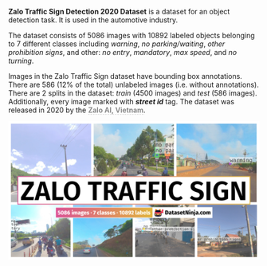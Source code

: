 **Zalo Traffic Sign Detection 2020 Dataset** is a dataset for an object detection task. It is used in the automotive industry. 

The dataset consists of 5086 images with 10892 labeled objects belonging to 7 different classes including *warning*, *no parking/waiting*, *other prohibition signs*, and other: *no entry*, *mandatory*, *max speed*, and *no turning*.

Images in the Zalo Traffic Sign dataset have bounding box annotations. There are 586 (12% of the total) unlabeled images (i.e. without annotations). There are 2 splits in the dataset: *train* (4500 images) and *test* (586 images). Additionally, every image marked with ***street id***  tag. The dataset was released in 2020 by the <span style="font-weight: 600; color: grey; border-bottom: 1px dashed #d3d3d3;">Zalo AI, Vietnam</span>.

<img src="https://github.com/dataset-ninja/zalo-traffic-sign/raw/main/visualizations/poster.png">
